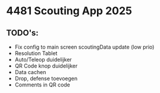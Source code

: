 # 4481 Scouting App 2025

## TODO's:

- Fix config to main screen scoutingData update (low prio)
- Resolution Tablet
- Auto/Teleop duidelijker
- QR Code knop duidelijker
- Data cachen
- Drop, defense toevoegen
- Comments in QR code 